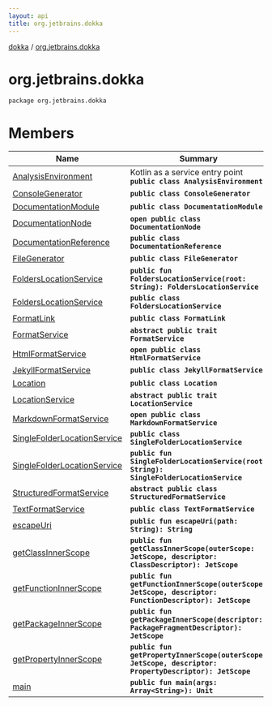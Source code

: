 ```yaml
---
layout: api
title: org.jetbrains.dokka
---
```

[dokka](../index.html) / [org.jetbrains.dokka](index.html)


# org.jetbrains.dokka


```
package org.jetbrains.dokka
```

# Members

| Name | Summary |
|------|---------|
|[AnalysisEnvironment](AnalysisEnvironment/index.html)|Kotlin as a service entry point<br/>**`public class AnalysisEnvironment`**|
|[ConsoleGenerator](ConsoleGenerator/index.html)|**`public class ConsoleGenerator`**|
|[DocumentationModule](DocumentationModule/index.html)|**`public class DocumentationModule`**|
|[DocumentationNode](DocumentationNode/index.html)|**`open public class DocumentationNode`**|
|[DocumentationReference](DocumentationReference/index.html)|**`public class DocumentationReference`**|
|[FileGenerator](FileGenerator/index.html)|**`public class FileGenerator`**|
|[FoldersLocationService](FoldersLocationService.html)|**`public fun FoldersLocationService(root: String): FoldersLocationService`**|
|[FoldersLocationService](FoldersLocationService/index.html)|**`public class FoldersLocationService`**|
|[FormatLink](FormatLink/index.html)|**`public class FormatLink`**|
|[FormatService](FormatService.html)|**`abstract public trait FormatService`**|
|[HtmlFormatService](HtmlFormatService/index.html)|**`open public class HtmlFormatService`**|
|[JekyllFormatService](JekyllFormatService/index.html)|**`public class JekyllFormatService`**|
|[Location](Location/index.html)|**`public class Location`**|
|[LocationService](LocationService.html)|**`abstract public trait LocationService`**|
|[MarkdownFormatService](MarkdownFormatService/index.html)|**`open public class MarkdownFormatService`**|
|[SingleFolderLocationService](SingleFolderLocationService/index.html)|**`public class SingleFolderLocationService`**|
|[SingleFolderLocationService](SingleFolderLocationService.html)|**`public fun SingleFolderLocationService(root: String): SingleFolderLocationService`**|
|[StructuredFormatService](StructuredFormatService/index.html)|**`abstract public class StructuredFormatService`**|
|[TextFormatService](TextFormatService/index.html)|**`public class TextFormatService`**|
|[escapeUri](escapeUri.html)|**`public fun escapeUri(path: String): String`**|
|[getClassInnerScope](getClassInnerScope.html)|**`public fun getClassInnerScope(outerScope: JetScope, descriptor: ClassDescriptor): JetScope`**|
|[getFunctionInnerScope](getFunctionInnerScope.html)|**`public fun getFunctionInnerScope(outerScope: JetScope, descriptor: FunctionDescriptor): JetScope`**|
|[getPackageInnerScope](getPackageInnerScope.html)|**`public fun getPackageInnerScope(descriptor: PackageFragmentDescriptor): JetScope`**|
|[getPropertyInnerScope](getPropertyInnerScope.html)|**`public fun getPropertyInnerScope(outerScope: JetScope, descriptor: PropertyDescriptor): JetScope`**|
|[main](main.html)|**`public fun main(args: Array<String>): Unit`**|
